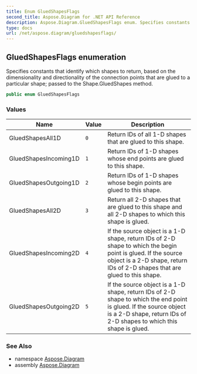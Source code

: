 ```yaml
---
title: Enum GluedShapesFlags
second_title: Aspose.Diagram for .NET API Reference
description: Aspose.Diagram.GluedShapesFlags enum. Specifies constants that identify which shapes to return based on the dimensionality and directionality of the connection points that are glued to a particular shape passed to the Shape.GluedShapes method
type: docs
url: /net/aspose.diagram/gluedshapesflags/
---
```

## GluedShapesFlags enumeration

Specifies constants that identify which shapes to return, based on the dimensionality and directionality of the connection points that are glued to a particular shape; passed to the Shape.GluedShapes method.

```csharp
public enum GluedShapesFlags
```

### Values

| Name | Value | Description |
| --- | --- | --- |
| GluedShapesAll1D | `0` | Return IDs of all 1-D shapes that are glued to this shape. |
| GluedShapesIncoming1D | `1` | Return IDs of 1-D shapes whose end points are glued to this shape. |
| GluedShapesOutgoing1D | `2` | Return IDs of 1-D shapes whose begin points are glued to this shape. |
| GluedShapesAll2D | `3` | Return all 2-D shapes that are glued to this shape and all 2-D shapes to which this shape is glued. |
| GluedShapesIncoming2D | `4` | If the source object is a 1-D shape, return IDs of 2-D shape to which the begin point is glued. If the source object is a 2-D shape, return IDs of 2-D shapes that are glued to this shape. |
| GluedShapesOutgoing2D | `5` | If the source object is a 1-D shape, return IDs of 2-D shape to which the end point is glued. If the source object is a 2-D shape, return IDs of 2-D shapes to which this shape is glued. |

### See Also

* namespace [Aspose.Diagram](../../aspose.diagram/)
* assembly [Aspose.Diagram](../../)


